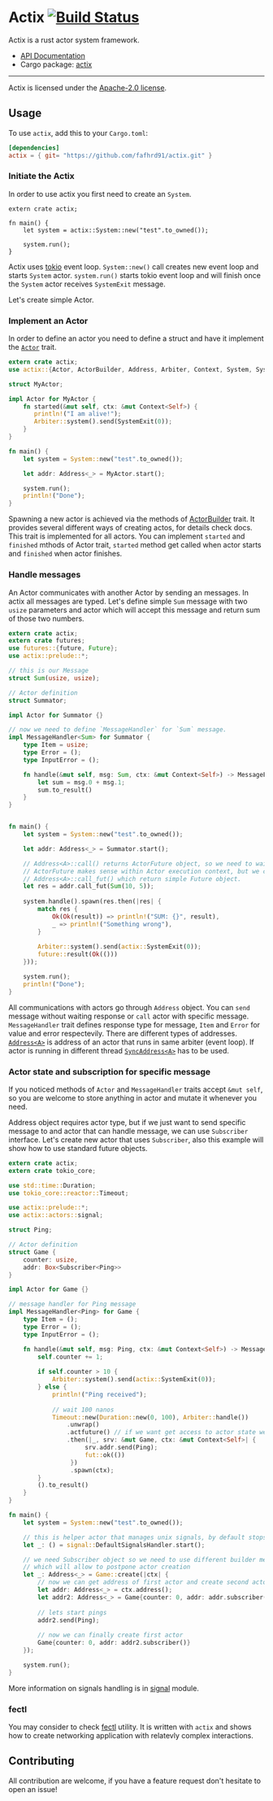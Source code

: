 # Actix [![Build Status](https://travis-ci.org/fafhrd91/actix.svg?branch=master)](https://travis-ci.org/fafhrd91/actix)

Actix is a rust actor system framework.

* [API Documentation](http://fafhrd91.github.io/actix/actix/)
* Cargo package: [actix](https://crates.io/crates/actix)

---

Actix is licensed under the [Apache-2.0 license](http://opensource.org/licenses/APACHE-2.0).

## Usage

To use `actix`, add this to your `Cargo.toml`:

```toml
[dependencies]
actix = { git= "https://github.com/fafhrd91/actix.git" }
```


### Initiate the Actix

In order to use actix you first need to create an `System`.

```rust,ignore
extern crate actix;

fn main() {
    let system = actix::System::new("test".to_owned());
    
    system.run();
}
```

Actix uses [tokio](https://github.com/tokio-rs/tokio-core) event loop. 
`System::new()` call creates new event loop and starts `System` actor.
`system.run()` starts tokio event loop and will finish once the `System` actor 
receives `SystemExit` message.

Let's create simple Actor.

### Implement an Actor

In order to define an actor you need to define a struct and have it implement 
the [`Actor`](https://fafhrd91.github.io/actix/actix/trait.Actor.html) trait.


```rust
extern crate actix;
use actix::{Actor, ActorBuilder, Address, Arbiter, Context, System, SystemExit};

struct MyActor;

impl Actor for MyActor {
    fn started(&mut self, ctx: &mut Context<Self>) {
       println!("I am alive!");
       Arbiter::system().send(SystemExit(0));
    }
}

fn main() {
    let system = System::new("test".to_owned());

    let addr: Address<_> = MyActor.start();

    system.run();
    println!("Done");
}
```

Spawning a new actor is achieved via the methods of
[ActorBuilder](https://fafhrd91.github.io/actix/actix/trait.ActorBuilder.html) 
trait. It provides several different ways of creating actos, for details check docs. 
This trait is implemented for all actors. You can implement `started` and `finished`
mthods of Actor trait, `started` method get called when actor starts and 
`finished` when actor finishes.

### Handle messages

An Actor communicates with another Actor by sending an messages. In actix all messages are typed.
Let's define simple `Sum` message with two `usize` parameters and actor which will
accept this message and return sum of those two numbers.

```rust
extern crate actix;
extern crate futures;
use futures::{future, Future};
use actix::prelude::*;

// this is our Message
struct Sum(usize, usize);

// Actor definition
struct Summator;

impl Actor for Summator {}

// now we need to define `MessageHandler` for `Sum` message.
impl MessageHandler<Sum> for Summator {
    type Item = usize;
    type Error = ();
    type InputError = ();

    fn handle(&mut self, msg: Sum, ctx: &mut Context<Self>) -> MessageFuture<Self, Sum> {
        let sum = msg.0 + msg.1;
        sum.to_result()
    }
}


fn main() {
    let system = System::new("test".to_owned());

    let addr: Address<_> = Summator.start();

    // Address<A>::call() returns ActorFuture object, so we need to wait for result.
    // ActorFuture makes sense within Actor execution context, but we can use
    // Address<A>::call_fut() which return simple Future object.
    let res = addr.call_fut(Sum(10, 5));
    
    system.handle().spawn(res.then(|res| {
        match res {
            Ok(Ok(result)) => println!("SUM: {}", result),
            _ => println!("Something wrong"),
        }
        
        Arbiter::system().send(actix::SystemExit(0));
        future::result(Ok(()))
    }));

    system.run();
    println!("Done");
}
```

All communications with actors go through `Address` object. You can `send` message
without waiting response or `call` actor with specific message. `MessageHandler`
trait defines response type for message, `Item` and `Error` for value and error respectevily.
There are different types of addresses.
[`Address<A>`](https://fafhrd91.github.io/actix/actix/struct.Address.html) is address
of an actor that runs in same arbiter (event loop). If actor is running in different
thread [`SyncAddress<A>`](https://fafhrd91.github.io/actix/actix/struct.SyncAddress.html)
has to be used.

### Actor state and subscription for specific message

If you noticed methods of `Actor` and `MessageHandler` traits accept `&mut self`, so you are welcome to 
store anything in actor and mutate it whenever you need.

Address object requires actor type, but if we just want to send specific message to 
and actor that can handle message, we can use `Subscriber` interface. Let's create
new actor that uses `Subscriber`, also this example will show how to use standard future objects.

```rust
extern crate actix;
extern crate tokio_core;

use std::time::Duration;
use tokio_core::reactor::Timeout;

use actix::prelude::*;
use actix::actors::signal;

struct Ping;

// Actor definition
struct Game {
    counter: usize, 
    addr: Box<Subscriber<Ping>>
}

impl Actor for Game {}

// message handler for Ping message
impl MessageHandler<Ping> for Game {
    type Item = ();
    type Error = ();
    type InputError = ();

    fn handle(&mut self, msg: Ping, ctx: &mut Context<Self>) -> MessageFuture<Self, Ping> {
        self.counter += 1;
        
        if self.counter > 10 {
            Arbiter::system().send(actix::SystemExit(0));
        } else {
            println!("Ping received");
            
            // wait 100 nanos
            Timeout::new(Duration::new(0, 100), Arbiter::handle())
                .unwrap()
                .actfuture() // if we want get access to actor state we have to use ActorFuture
                .then(|_, srv: &mut Game, ctx: &mut Context<Self>| {
                     srv.addr.send(Ping);
                     fut::ok(())
                 })
                 .spawn(ctx);
        }
        ().to_result()
    }
}

fn main() {
    let system = System::new("test".to_owned());

    // this is helper actor that manages unix signals, by default stops System
    let _: () = signal::DefaultSignalsHandler.start();

    // we need Subscriber object so we need to use different builder method
    // which will allow to postpone actor creation
    let _: Address<_> = Game::create(|ctx| {
        // now we can get address of first actor and create second actor
        let addr: Address<_> = ctx.address();
        let addr2: Address<_> = Game{counter: 0, addr: addr.subscriber()}.start();
        
        // lets start pings
        addr2.send(Ping);
        
        // now we can finally create first actor
        Game{counter: 0, addr: addr2.subscriber()}
    });

    system.run();
}
```

More information on signals handling is in
[signal](https://fafhrd91.github.io/actix/actix/actors/signal/index.html) module.

### fectl

You may consider to check [fectl](https://github.com/fafhrd91/fectl) utility. It is written
with `actix` and shows how to create networking application with relatevly complex interactions.

## Contributing

All contribution are welcome, if you have a feature request don't hesitate to open an issue!

